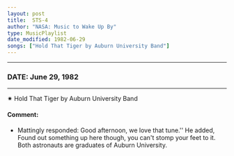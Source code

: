 ```yaml
---
layout: post
title:  STS-4
author: "NASA: Music to Wake Up By"
type: MusicPlaylist
date_modified: 1982-06-29
songs: ["Hold That Tiger by Auburn University Band"]
---
```


----
### DATE: June 29, 1982
----
✷ Hold That Tiger by Auburn University Band

#### Comment:
* Mattingly responded: Good afternoon, we love that tune.'' He added, Found out something up here though, you can't stomp your feet to it. Both astronauts are graduates of Auburn University.



<br/>
<center>
	<a target="_blank"
	   href="https://twitter.com/intent/tweet?hashtags=Space,NASA,Playlist,NASAWakeupCalls,SpaceProgram&text={{ page.author}}, '{{ page.songs.first }}' {{ page.title }}, {{ page.date | date: '%B %d, %Y' }}. {{ site.url }}{{ page.url }}&via=nasawakeupcalls"><i class="fab fa-twitter" alt="Tweet this page" style="font-size: 1.3em;"></i></a>
	&nbsp; 	<i class="fas fa-user-astronaut" style="font-size: 1.5em;"></i> &nbsp;
    <a type="amzn" search="'Hold That Tiger by Auburn University Band'" category="popular music">
    <i class="fab fa-amazon" style="font-size: 1.3em;"></i></a>
</center>
